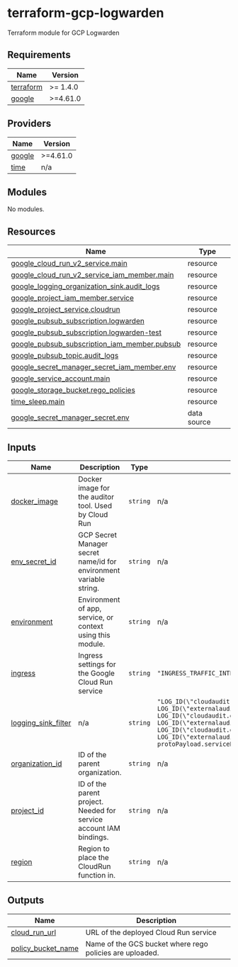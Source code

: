 # terraform-gcp-logwarden

Terraform module for GCP Logwarden

<!-- BEGIN_TF_DOCS -->
## Requirements

| Name | Version |
|------|---------|
| <a name="requirement_terraform"></a> [terraform](#requirement\_terraform) | >= 1.4.0 |
| <a name="requirement_google"></a> [google](#requirement\_google) | >=4.61.0 |

## Providers

| Name | Version |
|------|---------|
| <a name="provider_google"></a> [google](#provider\_google) | >=4.61.0 |
| <a name="provider_time"></a> [time](#provider\_time) | n/a |

## Modules

No modules.

## Resources

| Name | Type |
|------|------|
| [google_cloud_run_v2_service.main](https://registry.terraform.io/providers/hashicorp/google/latest/docs/resources/cloud_run_v2_service) | resource |
| [google_cloud_run_v2_service_iam_member.main](https://registry.terraform.io/providers/hashicorp/google/latest/docs/resources/cloud_run_v2_service_iam_member) | resource |
| [google_logging_organization_sink.audit_logs](https://registry.terraform.io/providers/hashicorp/google/latest/docs/resources/logging_organization_sink) | resource |
| [google_project_iam_member.service](https://registry.terraform.io/providers/hashicorp/google/latest/docs/resources/project_iam_member) | resource |
| [google_project_service.cloudrun](https://registry.terraform.io/providers/hashicorp/google/latest/docs/resources/project_service) | resource |
| [google_pubsub_subscription.logwarden](https://registry.terraform.io/providers/hashicorp/google/latest/docs/resources/pubsub_subscription) | resource |
| [google_pubsub_subscription.logwarden-test](https://registry.terraform.io/providers/hashicorp/google/latest/docs/resources/pubsub_subscription) | resource |
| [google_pubsub_subscription_iam_member.pubsub](https://registry.terraform.io/providers/hashicorp/google/latest/docs/resources/pubsub_subscription_iam_member) | resource |
| [google_pubsub_topic.audit_logs](https://registry.terraform.io/providers/hashicorp/google/latest/docs/resources/pubsub_topic) | resource |
| [google_secret_manager_secret_iam_member.env](https://registry.terraform.io/providers/hashicorp/google/latest/docs/resources/secret_manager_secret_iam_member) | resource |
| [google_service_account.main](https://registry.terraform.io/providers/hashicorp/google/latest/docs/resources/service_account) | resource |
| [google_storage_bucket.rego_policies](https://registry.terraform.io/providers/hashicorp/google/latest/docs/resources/storage_bucket) | resource |
| [time_sleep.main](https://registry.terraform.io/providers/hashicorp/time/latest/docs/resources/sleep) | resource |
| [google_secret_manager_secret.env](https://registry.terraform.io/providers/hashicorp/google/latest/docs/data-sources/secret_manager_secret) | data source |

## Inputs

| Name | Description | Type | Default | Required |
|------|-------------|------|---------|:--------:|
| <a name="input_docker_image"></a> [docker\_image](#input\_docker\_image) | Docker image for the auditor tool. Used by Cloud Run | `string` | n/a | yes |
| <a name="input_env_secret_id"></a> [env\_secret\_id](#input\_env\_secret\_id) | GCP Secret Manager secret name/id for environment variable string. | `string` | n/a | yes |
| <a name="input_environment"></a> [environment](#input\_environment) | Environment of app, service, or context using this module. | `string` | n/a | yes |
| <a name="input_ingress"></a> [ingress](#input\_ingress) | Ingress settings for the Google Cloud Run service | `string` | `"INGRESS_TRAFFIC_INTERNAL_ONLY"` | no |
| <a name="input_logging_sink_filter"></a> [logging\_sink\_filter](#input\_logging\_sink\_filter) | n/a | `string` | `"LOG_ID(\"cloudaudit.googleapis.com/activity\") OR LOG_ID(\"externalaudit.googleapis.com/activity\") OR LOG_ID(\"cloudaudit.googleapis.com/system_event\") OR LOG_ID(\"externalaudit.googleapis.com/system_event\") OR LOG_ID(\"cloudaudit.googleapis.com/access_transparency\") OR LOG_ID(\"externalaudit.googleapis.com/access_transparency\")\n-protoPayload.serviceName=\"k8s.io\"\n"` | no |
| <a name="input_organization_id"></a> [organization\_id](#input\_organization\_id) | ID of the parent organization. | `string` | n/a | yes |
| <a name="input_project_id"></a> [project\_id](#input\_project\_id) | ID of the parent project. Needed for service account IAM bindings. | `string` | n/a | yes |
| <a name="input_region"></a> [region](#input\_region) | Region to place the CloudRun function in. | `string` | n/a | yes |

## Outputs

| Name | Description |
|------|-------------|
| <a name="output_cloud_run_url"></a> [cloud\_run\_url](#output\_cloud\_run\_url) | URL of the deployed Cloud Run service |
| <a name="output_policy_bucket_name"></a> [policy\_bucket\_name](#output\_policy\_bucket\_name) | Name of the GCS bucket where rego policies are uploaded. |
<!-- END_TF_DOCS -->
